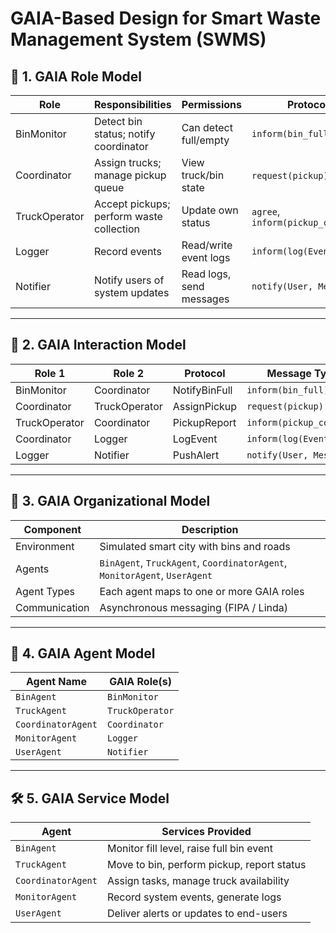# GAIA-Based Design for Smart Waste Management System (SWMS)

## 🧩 1. GAIA Role Model

| Role           | Responsibilities                        | Permissions              | Protocols                    |
|----------------|------------------------------------------|--------------------------|------------------------------|
| BinMonitor     | Detect bin status; notify coordinator    | Can detect full/empty    | `inform(bin_full)`          |
| Coordinator    | Assign trucks; manage pickup queue       | View truck/bin state     | `request(pickup)`, `inform` |
| TruckOperator  | Accept pickups; perform waste collection | Update own status        | `agree`, `inform(pickup_complete)` |
| Logger         | Record events                            | Read/write event logs    | `inform(log(Event))`        |
| Notifier       | Notify users of system updates           | Read logs, send messages | `notify(User, Message)`     |

---

## 🔄 2. GAIA Interaction Model

| Role 1        | Role 2        | Protocol         | Message Types               |
|---------------|---------------|------------------|-----------------------------|
| BinMonitor    | Coordinator   | NotifyBinFull     | `inform(bin_full)`         |
| Coordinator   | TruckOperator | AssignPickup      | `request(pickup)`          |
| TruckOperator | Coordinator   | PickupReport      | `inform(pickup_complete)`  |
| Coordinator   | Logger        | LogEvent          | `inform(log(Event))`       |
| Logger        | Notifier      | PushAlert         | `notify(User, Message)`    |

---

## 🏢 3. GAIA Organizational Model

| Component      | Description                                 |
|----------------|---------------------------------------------|
| Environment    | Simulated smart city with bins and roads    |
| Agents         | `BinAgent`, `TruckAgent`, `CoordinatorAgent`, `MonitorAgent`, `UserAgent` |
| Agent Types    | Each agent maps to one or more GAIA roles   |
| Communication  | Asynchronous messaging (FIPA / Linda)       |

---

## 👤 4. GAIA Agent Model

| Agent Name        | GAIA Role(s)     |
|-------------------|------------------|
| `BinAgent`        | `BinMonitor`     |
| `TruckAgent`      | `TruckOperator`  |
| `CoordinatorAgent`| `Coordinator`    |
| `MonitorAgent`    | `Logger`         |
| `UserAgent`       | `Notifier`       |

---

## 🛠️ 5. GAIA Service Model

| Agent             | Services Provided                           |
|-------------------|----------------------------------------------|
| `BinAgent`        | Monitor fill level, raise full bin event     |
| `TruckAgent`      | Move to bin, perform pickup, report status   |
| `CoordinatorAgent`| Assign tasks, manage truck availability      |
| `MonitorAgent`    | Record system events, generate logs          |
| `UserAgent`       | Deliver alerts or updates to end-users       |
